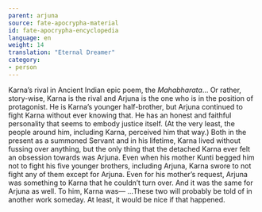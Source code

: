 ```yaml
---
parent: arjuna
source: fate-apocrypha-material
id: fate-apocrypha-encyclopedia
language: en
weight: 14
translation: "Eternal Dreamer"
category:
- person
---
```


Karna’s rival in Ancient Indian epic poem, the *Mahabharata*… Or rather, story-wise, Karna is the rival and Arjuna is the one who is in the position of protagonist. He is Karna’s younger half-brother, but Arjuna continued to fight Karna without ever knowing that.
He has an honest and faithful personality that seems to embody justice itself. (At the very least, the people around him, including Karna, perceived him that way.)
Both in the present as a summoned Servant and in his lifetime, Karna lived without fussing over anything, but the only thing that the detached Karna ever felt an obsession towards was Arjuna.
Even when his mother Kunti begged him not to fight his five younger brothers, including Arjuna, Karna swore to not fight any of them except for Arjuna. Even for his mother’s request, Arjuna was something to Karna that he couldn’t turn over.
And it was the same for Arjuna as well. To him, Karna was—
…These two will probably be told of in another work someday. At least, it would be nice if that happened.

